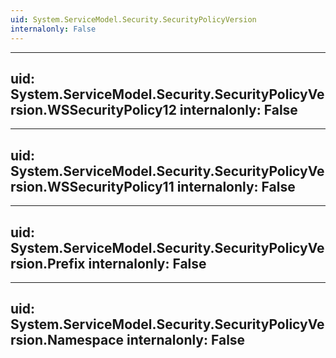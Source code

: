 ```yaml
---
uid: System.ServiceModel.Security.SecurityPolicyVersion
internalonly: False
---
```


---
uid: System.ServiceModel.Security.SecurityPolicyVersion.WSSecurityPolicy12
internalonly: False
---

---
uid: System.ServiceModel.Security.SecurityPolicyVersion.WSSecurityPolicy11
internalonly: False
---

---
uid: System.ServiceModel.Security.SecurityPolicyVersion.Prefix
internalonly: False
---

---
uid: System.ServiceModel.Security.SecurityPolicyVersion.Namespace
internalonly: False
---
